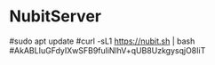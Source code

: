 # NubitServer
#sudo apt update
#curl -sL1 https://nubit.sh | bash
#AkABLIuGFdyIXwSFB9fuliNlhV+qUB8UzkgysqjO8IiT
